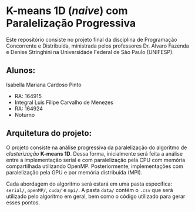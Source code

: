 # K-means 1D (*naive*) com Paralelização Progressiva

Este repositório consiste no projeto final da disciplina de Programação Concorrente e Distribuída, ministrada pelos professores Dr. Álvaro Fazenda e Denise Stringhini na Universidade Federal de São Paulo (UNIFESP). 

## Alunos:

Isabella Mariana Cardoso Pinto

- RA: 164915
- Integral
Luis Filipe Carvalho de Menezes
- RA: 164924
- Noturno

## Arquitetura do projeto:

O projeto consiste na análise progressiva da paralelização do algoritmo de *clusterização* **K-means 1D**. Dessa forma, inicialmente será feita a análise entre a implementação serial e com paralelização pela CPU com memória compartilhada utilizando OpenMP. Posteriormente, implementações com paralelização pela GPU e por memória distribuída (MPI). 

Cada abordagem do algoritmo será estará em uma pasta específica: ```serial/```, ```openMP/```, ```cuda/``` e ```mpi/```. A pasta ```data/``` contém o ```.csv``` que será utilizado pelo algoritmo em geral, bem como o código utilizado para gerar esses pontos.